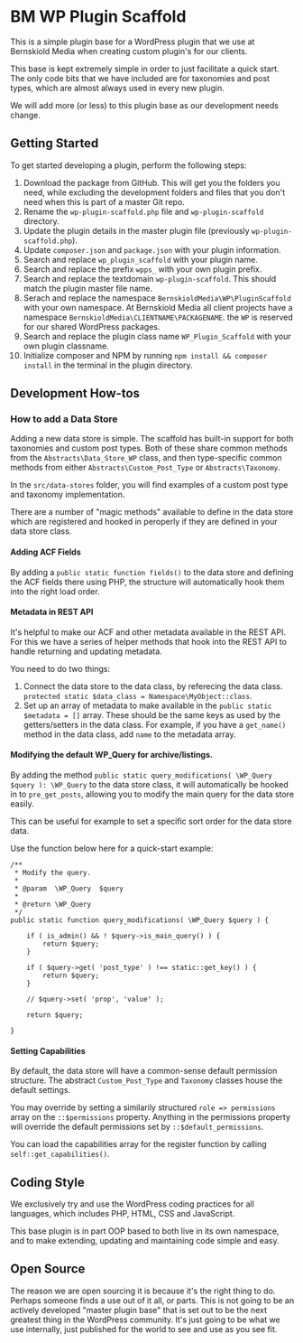 # BM WP Plugin Scaffold
This is a simple plugin base for a WordPress plugin that we use at
Bernskiold Media when creating custom plugin's for our clients.

This base is kept extremely simple in order to just facilitate a quick start.
The only code bits that we have included are for taxonomies and post types,
which are almost always used in every new plugin.

We will add more (or less) to this plugin base as our development needs change.

## Getting Started
To get started developing a plugin, perform the following steps:

1. Download the package from GitHub. This will get you the folders you need, while excluding the development folders and files that you don't need when this is part of a master Git repo.
2. Rename the `wp-plugin-scaffold.php` file and `wp-plugin-scaffold` directory.
3. Update the plugin details in the master plugin file (previously `wp-plugin-scaffold.php`).
4. Update `composer.json` and `package.json` with your plugin information.
5. Search and replace `wp_plugin_scaffold` with your plugin name.
6. Search and replace the prefix `wpps_` with your own plugin prefix.
7. Search and replace the textdomain `wp-plugin-scaffold`. This should match the plugin master file name.
8. Serach and replace the namespace `BernskioldMedia\WP\PluginScaffold` with your own namespace. At Bernskiold Media all client projects have a namespace `BernskioldMedia\CLIENTNAME\PACKAGENAME`. the `WP` is reserved for our shared WordPress packages.
9. Search and replace the plugin class name `WP_Plugin_Scaffold` with your own plugin classname.
10. Initialize composer and NPM by running `npm install && composer install` in the terminal in the plugin directory.

## Development How-tos

### How to add a Data Store
Adding a new data store is simple. The scaffold has built-in support for both taxonomies and custom post types.
Both of these share common methods from the `Abstracts\Data_Store_WP` class, and then type-specific common
methods from either `Abstracts\Custom_Post_Type` or `Abstracts\Taxonomy`.

In the `src/data-stores` folder, you will find examples of a custom post type and taxonomy implementation.

There are a number of "magic methods" available to define in the data store which are registered and hooked in peroperly if they are defined in your data store class.

#### Adding ACF Fields
By adding a `public static function fields()` to the data store and defining the ACF fields there using PHP, the structure will automatically hook them into the right load order.

#### Metadata in REST API
It's helpful to make our ACF and other metadata available in the REST API. For this we have a series of helper methods that hook into the REST API to handle returning and updating metadata.

You need to do two things:

1. Connect the data store to the data class, by referecing the data class. `protected static $data_class = Namespace\MyObject::class`.
2. Set up an array of metadata to make available in the `public static $metadata = []` array. These should be the same keys as used by the getters/setters in the data class. For example, if you have a `get_name()` method in the data class, add `name` to the metadata array.

#### Modifying the default WP_Query for archive/listings.
By adding the method `public static query_modifications( \WP_Query $query ): \WP_Query` to the data store class, it will automatically be hooked in to `pre_get_posts`, allowing you to modify the main query for the data store easily.

This can be useful for example to set a specific sort order for the data store data.

Use the function below here for a quick-start example:

```
/**
 * Modify the query.
 *
 * @param  \WP_Query  $query
 *
 * @return \WP_Query
 */
public static function query_modifications( \WP_Query $query ) {

	if ( is_admin() && ! $query->is_main_query() ) {
		return $query;
	}

	if ( $query->get( 'post_type' ) !== static::get_key() ) {
		return $query;
	}

	// $query->set( 'prop', 'value' );

	return $query;

}
```

#### Setting Capabilities
By default, the data store will have a common-sense default permission structure. The abstract `Custom_Post_Type` and `Taxonomy` classes house the default settings.

You may override by setting a similarily structured `role => permissions` array on the `::$permissions` property. Anything in the permissions property will override the default permissions set by `::$default_permissions`.

You can load the capabilities array for the register function by calling `self::get_capabilities()`.

## Coding Style
We exclusively try and use the WordPress coding practices for all languages,
which includes PHP, HTML, CSS and JavaScript.

This base plugin is in part OOP based to both live in its own namespace,
and to make extending, updating and maintaining code simple and easy.

## Open Source
The reason we are open sourcing it is because it's the right thing to do.
Perhaps someone finds a use out of it all, or parts. This is not going to be
an actively developed "master plugin base" that is set out to be the next
greatest thing in the WordPress community. It's just going to be what
we use internally, just published for the world to see and use as you see fit.

